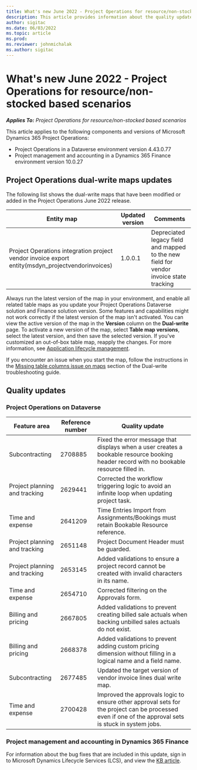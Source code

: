 ```yaml
---
title: What's new June 2022 - Project Operations for resource/non-stocked based scenarios
description: This article provides information about the quality updates that are available in the June 2022 release of Microsoft Dynamics 365 Project Operations for resource/non-stocked based scenarios.
author: sigitac
ms.date: 06/03/2022
ms.topic: article
ms.prod:
ms.reviewer: johnmichalak 
ms.author: sigitac
---
```


# What's new June 2022 - Project Operations for resource/non-stocked based scenarios

_**Applies To:** Project Operations for resource/non-stocked based scenarios_

This article applies to the following components and versions of Microsoft Dynamics 365 Project Operations:

- Project Operations in a Dataverse environment version 4.43.0.77
- Project management and accounting in a Dynamics 365 Finance environment version 10.0.27

## Project Operations dual-write maps updates

The following list shows the dual-write maps that have been modified or added in the Project Operations June 2022 release.

| **Entity map** | **Updated version** | **Comments** |
| --- | --- | --- |
| Project Operations integration project vendor invoice export entity(msdyn_projectvendorinvoices) | 1.0.0.1 | Depreciated legacy field and mapped to the new field for vendor invoice state tracking |

Always run the latest version of the map in your environment, and enable all related table maps as you update your Project Operations Dataverse solution and Finance solution version. Some features and capabilities might not work correctly if the latest version of the map isn't activated. You can view the active version of the map in the **Version** column on the **Dual-write** page. To activate a new version of the map, select **Table map versions**, select the latest version, and then save the selected version. If you've customized an out-of-box table map, reapply the changes. For more information, see [Application lifecycle management](/dynamics365/fin-ops-core/dev-itpro/data-entities/dual-write/app-lifecycle-management).

If you encounter an issue when you start the map, follow the instructions in the [Missing table columns issue on maps](/dynamics365/fin-ops-core/dev-itpro/data-entities/dual-write/dual-write-troubleshooting-finops-upgrades#missing-table-columns-issue-on-maps) section of the Dual-write troubleshooting guide.

## Quality updates
### Project Operations on Dataverse

| Feature area | Reference number | Quality update |
| --- | --- | --- |
| Subcontracting | 2708885 | Fixed the error message that displays when a user creates a bookable resource booking header record with no bookable resource filled in.|
| Project planning and tracking | 2629441 | Corrected the workflow triggering logic to avoid an infinite loop when updating project task.|
| Time and expense| 2641209 | Time Entries Import from Assignments/Bookings must retain Bookable Resource reference.|
| Project planning and tracking | 2651148 | Project Document Header must be guarded.|
| Project planning and tracking | 2653145 | Added validations to ensure a project record cannot be created with invalid characters in its name.|
| Time and expense | 2654710 | Corrected filtering on the Approvals form.|
| Billing and pricing | 2667805 | Added validations to prevent creating billed sale actuals when backing unbilled sales actuals do not exist.|
| Billing and pricing | 2668378 | Added validations to prevent adding custom pricing dimension without filling in a logical name and a field name.|
| Subcontracting| 2677485 | Updated the target version of vendor invoice lines dual write map.|
| Time and expense | 2700428 | Improved the approvals logic to ensure other approval sets for the project can be processed even if one of the approval sets is stuck in system jobs.|



### Project management and accounting in Dynamics 365 Finance

For information about the bug fixes that are included in this update, sign in to Microsoft Dynamics Lifecycle Services (LCS), and view the [KB article](https://fix.lcs.dynamics.com/Issue/Details?bugId=673271).
